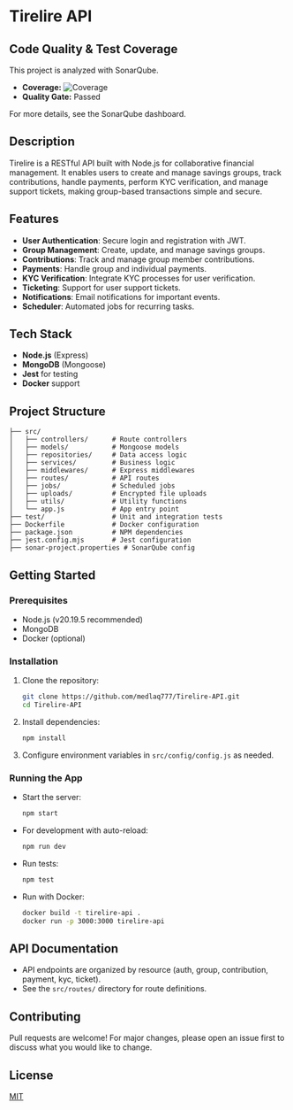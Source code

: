 # Tirelire API

## Code Quality & Test Coverage

This project is analyzed with SonarQube.

- **Coverage:** ![Coverage](https://img.shields.io/badge/Coverage-86.1%25-brightgreen)
- **Quality Gate:** Passed

For more details, see the SonarQube dashboard.

## Description

Tirelire is a RESTful API built with Node.js for collaborative financial management. It enables users to create and manage savings groups, track contributions, handle payments, perform KYC verification, and manage support tickets, making group-based transactions simple and secure.

## Features

- **User Authentication**: Secure login and registration with JWT.
- **Group Management**: Create, update, and manage savings groups.
- **Contributions**: Track and manage group member contributions.
- **Payments**: Handle group and individual payments.
- **KYC Verification**: Integrate KYC processes for user verification.
- **Ticketing**: Support for user support tickets.
- **Notifications**: Email notifications for important events.
- **Scheduler**: Automated jobs for recurring tasks.

## Tech Stack

- **Node.js** (Express)
- **MongoDB** (Mongoose)
- **Jest** for testing
- **Docker** support

## Project Structure

```
├── src/
│   ├── controllers/      # Route controllers
│   ├── models/           # Mongoose models
│   ├── repositories/     # Data access logic
│   ├── services/         # Business logic
│   ├── middlewares/      # Express middlewares
│   ├── routes/           # API routes
│   ├── jobs/             # Scheduled jobs
│   ├── uploads/          # Encrypted file uploads
│   ├── utils/            # Utility functions
│   └── app.js            # App entry point
├── test/                 # Unit and integration tests
├── Dockerfile            # Docker configuration
├── package.json          # NPM dependencies
├── jest.config.mjs       # Jest configuration
├── sonar-project.properties # SonarQube config
```

## Getting Started

### Prerequisites

- Node.js (v20.19.5 recommended)
- MongoDB
- Docker (optional)

### Installation

1. Clone the repository:
   ```bash
   git clone https://github.com/medlaq777/Tirelire-API.git
   cd Tirelire-API
   ```
2. Install dependencies:
   ```bash
   npm install
   ```
3. Configure environment variables in `src/config/config.js` as needed.

### Running the App

- Start the server:
  ```bash
  npm start
  ```
- For development with auto-reload:
  ```bash
  npm run dev
  ```
- Run tests:
  ```bash
  npm test
  ```
- Run with Docker:
  ```bash
  docker build -t tirelire-api .
  docker run -p 3000:3000 tirelire-api
  ```

## API Documentation

- API endpoints are organized by resource (auth, group, contribution, payment, kyc, ticket).
- See the `src/routes/` directory for route definitions.

## Contributing

Pull requests are welcome! For major changes, please open an issue first to discuss what you would like to change.

## License

[MIT](LICENSE)
